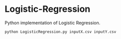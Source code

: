 # Logistic-Regression
Python implementation of Logistic Regression.
    
	python LogisticRegression.py inputX.csv inputY.csv
